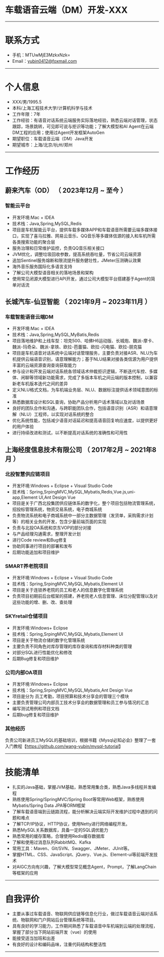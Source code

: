 # 车载语音云端（DM）开发-XXX

---

# 联系方式

- 手机：MTUwMjE3MzkxNzk=
- Email：<yubin0412@foxmail.com>

---

# 个人信息

- XXX/男/1995.5
- 本科/上海工程技术大学/计算机科学与技术
- 工作年限：7年
- 工作经验：有语音对话系统云端服务实际落地经验，熟悉云端对话管理，状态跟踪，场景跳转，可见即可说与拒识等功能；了解大模型和AI Agent在云端DM工程的应用；使用过Agent开发框架AutoGen
- 期望职位：车载语音云端（DM）Java开发
- 期望城市：上海/北京/杭州/郑州

---

# 工作经历

## 蔚来汽车（OD） （ 2023年12月 ~ 至今 ）

### 智能云平台

- 开发环境:Mac + IDEA
- 技术栈：Java,Spring,MySQL,Redis
- 项目是车机智能云平台，提供车载多媒体APP和车载语音所需要云端多媒体接口，实现了喜马拉雅、网易云音乐、QQ音乐等多媒体信源的接入和车机所需各类搜索功能的聚合层
- 服务治理和日常维护监控，负责QQ音乐相关接口
- JVM优化，调整垃圾回收参数，提高系统吞吐量，节省公司云端资源
- 追加Sentinel服务熔断和限流提升服务健壮性，JMeter压测确认效果
- 海外音乐服务国际化多语言支持
- 了解公司大模型语音相关的落地场景和架构
- 使用常见闭源大模型进行API开发，通过公司大模型平台搭建基于Agent的简单对话流

## 长城汽车-仙豆智能 （ 2021年9月 ~ 2023年11月 ）

### 车载智能语音云端DM

- 开发环境:Mac + IDEA
- 技术栈：Java,Spring,MySQL,MyBatis,Redis
- 项目落地维护和上线车型：坦克500、哈佛H6运动版、长城炮、魏派-摩卡、魏派-玛奇朵、魏派-拿铁、欧拉-芭蕾猫、欧拉-闪电猫、欧拉-朋克猫
- 项目是车机语音对话系统中云端对话管理服务，主要负责对接ASR、NLU为车机提供云端语音识别，语意理解能力；基于NLU结果对接各类信源为用户提供丰富的云端资源查询查询获取能力
- 参与设计和开发云端对话系统各领域话术仲裁拒识逻辑，不断迭代车控、多媒体、闲聊等领域新功能需求，完成了多版本车机之间云端的版本控制，以兼容新老车机版本迭代之间的差异
- 定义NLU格式文档，为车机端业务层、NLU、数据标注提供话术领域意图的标准
- 熟悉数据库设计和SQL查询，协助产品分析用户话术落域以及对话场景
- 良好的团队合作和沟通，与跨职能团队合作，包括语音识别（ASR）和语意理解（NLU）工程师，以实现对话系统的整合
- 优化系统性能，包括减少语音对话延迟和提高语音回复响应速度，以提供更好的用户体验
- 进行持续改进和测试，以不断提高对话系统的准确性和可用性

## 上海经度信息技术有限公司 （ 2017年2月 ~ 2021年8月 ）

### 北投智慧供应链项目

- 开发环境:Windows + Eclipse + Visual Studio Code
- 技术栈：Spring,SrpingMVC,MySQL,Mybatis,Redis,Vue.js,uni-app,Element UI,Ant Design Vue
- 项目是关于广西北投集团供应链体系的数字化，整个项目包括物流管理系统，招投标管理系统，物资交易系统，电子商城系统
- 负责物流系统和电子商城系统中一部分主数据管理（发货单，采购需求计划等）的相关业务的开发，包含少量前端页面的实现
- 负责与北投OA系统和京东VOP的部分对接
- 与产品经理沟通需求，整理开发计划
- 进行Code review和Bug修复
- 协助同事进行项目的部署和发布
- 后期功能追加和项目维护

### SMART养老院项目

- 开发环境:Windows + Eclipse + Visual Studio Code
- 技术栈：Spring,SrpingMVC,MySQL,Mybatis,Element UI
- 项目是关于连锁养老院的员工和老人的信息数字化管理系统
- 负责项目初期前后台框架的搭建，养老院老人信息管理、床位分配管理以及对这些功能的增、删、改、查处理

### SKYretail仓储项目 

- 开发环境:Windows+ Eclipse
- 技术栈：Spring,SrpingMVC,MySQL,Mybatis,Element UI
- 项目是关于物流仓储的数字化管理系统
- 主要负责不同角色对库存管理的库存查询和库存材料种类的管理
- 对部分SQL进行性能优化和修改
- 后期Bug修复和项目维护

### 公司内部OA项目

- 开发环境:Windows+ Eclipse
- 技术栈：Spring,SrpingMVC,MySQL,Mybatis,Ant Design Vue
- 项目是分为 员工考勤，项目预算和技术分享会的管理三个模块
- 主要负责管理公司内部员工技术分享会的数据管理和员工参与情况的汇总
- 编写测试用例和项目文档
- 后期bug修复和项目维护

### 其他经历

负责公司新进员工MySQL的基础培训，根据书籍《Mysql必知必会》整理了一套入门教程【<https://github.com/wang-yubin/mysql-tutorial>】

---

# 技能清单

- 扎实的Java基础，掌握JVM基础，熟悉常⽤集合类，熟悉Java多线程并发编程
- 熟练使用Spring/SpringMVC/Spring Boot等常用Web框架，熟练使用Mybatis/Spring Data JPA等ORM框架
- 了解车载语音端到云链路流程，能分析解决云端实际开发维护过程中遇到的问题和难点
- 了解TCP/IP协议，HTTP协议，使用Netty进行网络编程开发。
- 熟悉MySQL关系数据库，具备一定的SQL调优能力
- 熟悉常用的缓存策略，合理使用Redis缓存数据库
- 了解和使用过消息队列RabbitMQ、Kafka
- 常用工具：Maven、Git/SVN、Swagger、JMeter、JUnit等。
- 掌握HTML、CSS、JavaScript、jQuery、Vue.js、Element-ui等前端开发技术
- 对AIGC方向有兴趣，了解大模型常见概念Agent，Prompt，了解LangChain等框架的应用

---

# 自我评价

- 主要从事过车载语音、物联网供应链等信息化行业，做过车载语音云端对话系统、物联网和门户网站后台管理系统等项目。
- 具有良好的学习能力，工作期间熟悉了车载语音中车机端到云端的处理流程，掌握了部分当下网站前端开发（vue）的使用
- 能接受适当加班和出差
- 有良好的设计和编码品味，注重代码结构和整洁性

---
